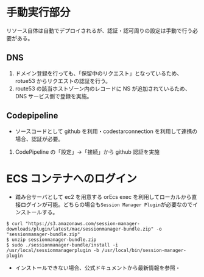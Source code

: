 # 手動実行部分

リソース自体は自動でデプロイされるが、認証・認可周りの設定は手動で行う必要がある。

## DNS

1. ドメイン登録を行っても、「保留中のリクエスト」となっているため、rotue53 からリクエストの認証を行う。
2. route53 の該当ホストゾーン内のレコードに NS が追加されているため、DNS サービス側で登録を実施。

## Codepipeline

- ソースコードとして github を利用・codestarconnection を利用して連携の場合、認証が必要。

1. CodePipeline の「設定」→「接続」から github 認証を実施

# ECS コンテナへのログイン

- 踏み台サーバとして ec2 を用意する orEcs exec を利用してローカルから直接ログインが可能。どちらの場合も`Session Manager Plugin`が必要なのでインストールする。

```bash:
$ curl "https://s3.amazonaws.com/session-manager-downloads/plugin/latest/mac/sessionmanager-bundle.zip" -o "sessionmanager-bundle.zip"
$ unzip sessionmanager-bundle.zip
$ sudo ./sessionmanager-bundle/install -i /usr/local/sessionmanagerplugin -b /usr/local/bin/session-manager-plugin
```

- インストールできない場合、公式ドキュメントから最新情報を参照・
